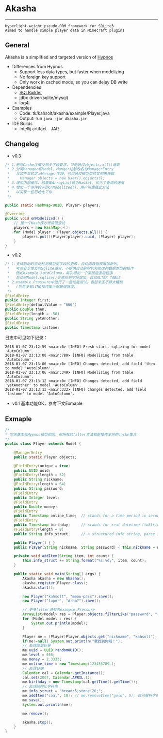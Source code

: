 # Akasha
---

    Hyperlight-weight pseudo-ORM framework for SQLite3
    Aimed to handle simple player data in Minecraft plugins

## General
  Akasha is a simplified and targeted version of [Hypnos](https://github.com/Kahsolt/Hypnos)
  - Differences from Hypnos
    - Support less data types, but faster when modelizing
    - No foreign key support
    - Only work in cached mode, so you can delay DB write
  - Dependencies
      - [SQLBuilder](https://github.com/Kahsolt/SQLBuilder)
      - jdbc driver(sqlite/mysql)
      - log4j
  - Examples
    - Code: tk/kahsolt/akasha/example/Player.java
    - Output: run `java -jar Akasha.jar`
  - IDE Builds
    - Intellij artifact - JAR

## Changelog
  - v0.3
```java
/* 1.删除Cache注解及相关字段要求，只能通过objects.all()来取
 * 2.分离Manager和Model，Manger注解改名为ManagerEntry
 *   且如不显式定义Manager字段，也可通过模型类的实例来获取
 *     Manager objects = new User().objects();
 * 3.增加内部缓存，结果集ArrayList换为HasSet，优化了查询的速度
 * 4.增加一个事件钩子即onModelized()，用户可重载此方法
 *   以实现一些初始化工作
 */

public static HashMap<UUID, Player> players;

@Override
public void onModelized() {
    // 建一个Hash表方便按键查找
    players = new HashMap<>();
    for (Model player : Player.objects.all()) {
        players.put(((Player)player).uuid, (Player) player);
    }
}
```

  - v0.2
```java
/* 1.支持启动时自动检测模型类字段的更改，自动向数据表增加新列。
 *   考虑安全性及向Sqlite兼容，不提供自动删除列和修改列数据类型的操作
 *   例如example.AutoColumn，每次增加一个字段后重启程序
 *   启动时Model.sqlize()会感应到字段增加，自动ALTER TABLE
 * 2.example.Pressure中进行了一些性能测试，看起来还不算太糟糕
 *   (毕竟没有LINQ操作集合就是很麻烦)
 */
@FieldEntry
public Integer first;
@FieldEntry(defaultValue = "666")
public Double then;
@FieldEntry(length = -50)
public String yetAnother;
@FieldEntry
public Timestamp lastone;
```
日志中可见如下记录：

    2018-01-07 23:12:59 <main:0> [INFO] Fresh start, sqlizing for model 'AutoColumn'.
    2018-01-07 23:13:00 <main:780> [INFO] Modelizing from table 'AutoColumn'.
    2018-01-07 23:13:06 <main:0> [INFO] Changes detected, add field 'then' to model 'AutoColumn'.
    2018-01-07 23:13:06 <main:349> [INFO] Modelizing from table 'AutoColumn'.
    2018-01-07 23:13:12 <main:0> [INFO] Changes detected, add field 'yetAnother' to model 'AutoColumn'.
    2018-01-07 23:13:13 <main:332> [INFO] Changes detected, add field 'lastone' to model 'AutoColumn'.

  - v0.1
    基本功能OK，参考下文Exmaple

## Exmaple
```java
/*
* 写法基本与Hypnos模型相同，但所有的filter方法都是操作本地的cache集合
*/
public class Player extends Model {

    @ManagerEntry
    public static Player objects;

    @FieldEntry(unique = true)
    public UUID uuid;
    @FieldEntry(length = 32)
    public String nickname;
    @FieldEntry(length = 64)
    public String password;
    @FieldEntry
    public Integer level;
    @FieldEntry
    public Double money;
    @FieldEntry
    public Timestamp online_time;  // stands for a time period in seconds (getTime() makes sense)
    @FieldEntry
    public Timestamp birthday;     // stands for real datetime (toString() makes sense)
    @FieldEntry(length = 0)
    public String info_struct;     // a structured info string, parse it by yourself!

    public Player() { }
    public Player(String nickname, String password) { this.nickname = nickname; this.password = password; }

    private void addItem(String item, int count) {
        this.info_struct += String.format("%s:%d;", item, count);
    }

    public static void main(String[] args) {
        Akasha akasha = new Akasha();
        akasha.register(Player.class);
        akasha.start();

        new Player("kahsolt", "meow-pass").save();
        new Player("luper", "A-ha?").save();

        // 更多filter请参考example.Pressure
        ArrayList<Model> res = Player.objects.filterLike("password", "-").getResults();
        for (Model model : res) {
            System.out.println(model);
        }

        Player me = (Player)Player.objects.get("nickname", "kahsolt");
        if(me!=null) System.out.println("我找到你啦！");
        // 处理简单标量
        me.uuid = UUID.randomUUID();
        me.level = 666;
        me.money = 2.3333;
        me.online_time = new Timestamp(123456789L);
        // 处理日期
        Calendar cal = Calendar.getInstance();
        cal.set(2007, Calendar.APRIL,1);
        me.birthday = new Timestamp(cal.getTime().getTime());
        // 处理结构化字符串
        me.info_struct = "bread:5;stone:20;";
        me.addItem("coal", 10); // me.removeItem("gold", 5); 自己解析字符串我懒得写了:)
        me.save();
        System.out.println(me);

        me.remove();

        akasha.stop();
    }
}
```